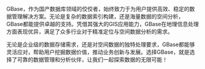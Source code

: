 GBase，作为国产数据库领域的佼佼者，始终致力于为用户提供高效、稳定的数据管理解决方案。无论是复杂的数据索引构建，还是海量数据的空间分析，GBase都能提供卓越的支持。凭借其强大的GIS应用能力，GBase在地理信息处理方面表现优异，满足了众多行业对于精准定位与空间数据分析的需求。

无论是企业级的数据存储需求，还是对空间数据的独特处理要求，GBase都能够灵活应对，帮助用户挖掘数据价值，推动业务创新与发展。选择GBase，就是选择了可靠的数据管理和分析伙伴，让我们一起探索数据的无限可能！